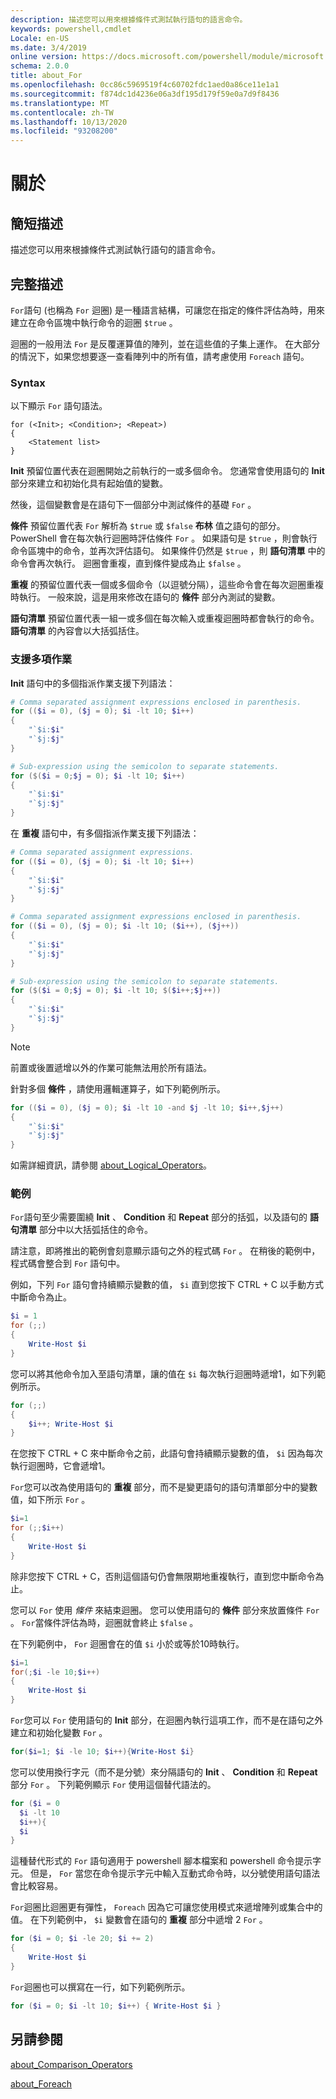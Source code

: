 ```yaml
---
description: 描述您可以用來根據條件式測試執行語句的語言命令。
keywords: powershell,cmdlet
Locale: en-US
ms.date: 3/4/2019
online version: https://docs.microsoft.com/powershell/module/microsoft.powershell.core/about/about_for?view=powershell-7&WT.mc_id=ps-gethelp
schema: 2.0.0
title: about_For
ms.openlocfilehash: 0cc86c5969519f4c60702fdc1aed0a86ce11e1a1
ms.sourcegitcommit: f874dc1d4236e06a3df195d179f59e0a7d9f8436
ms.translationtype: MT
ms.contentlocale: zh-TW
ms.lasthandoff: 10/13/2020
ms.locfileid: "93208200"
---
```

# <a name="about-for"></a>關於

## <a name="short-description"></a>簡短描述
描述您可以用來根據條件式測試執行語句的語言命令。

## <a name="long-description"></a>完整描述

`For`語句 (也稱為 `For` 迴圈) 是一種語言結構，可讓您在指定的條件評估為時，用來建立在命令區塊中執行命令的迴圈 `$true` 。

迴圈的一般用法 `For` 是反覆運算值的陣列，並在這些值的子集上運作。 在大部分的情況下，如果您想要逐一查看陣列中的所有值，請考慮使用 `Foreach` 語句。

### <a name="syntax"></a>Syntax

以下顯示 `For` 語句語法。

```
for (<Init>; <Condition>; <Repeat>)
{
    <Statement list>
}
```

**Init** 預留位置代表在迴圈開始之前執行的一或多個命令。 您通常會使用語句的 **Init** 部分來建立和初始化具有起始值的變數。

然後，這個變數會是在語句下一個部分中測試條件的基礎 `For` 。

**條件** 預留位置代表 `For` 解析為 `$true` 或 `$false` **布林** 值之語句的部分。 PowerShell 會在每次執行迴圈時評估條件 `For` 。 如果語句是 `$true` ，則會執行命令區塊中的命令，並再次評估語句。 如果條件仍然是 `$true` ，則 **語句清單** 中的命令會再次執行。 迴圈會重複，直到條件變成為止 `$false` 。

**重複** 的預留位置代表一個或多個命令（以逗號分隔），這些命令會在每次迴圈重複時執行。 一般來說，這是用來修改在語句的 **條件** 部分內測試的變數。

**語句清單** 預留位置代表一組一或多個在每次輸入或重複迴圈時都會執行的命令。 **語句清單** 的內容會以大括弧括住。

### <a name="support-for-multiple-operations"></a>支援多項作業

**Init** 語句中的多個指派作業支援下列語法：

```powershell
# Comma separated assignment expressions enclosed in parenthesis.
for (($i = 0), ($j = 0); $i -lt 10; $i++)
{
    "`$i:$i"
    "`$j:$j"
}

# Sub-expression using the semicolon to separate statements.
for ($($i = 0;$j = 0); $i -lt 10; $i++)
{
    "`$i:$i"
    "`$j:$j"
}
```

在 **重複** 語句中，有多個指派作業支援下列語法：

```powershell
# Comma separated assignment expressions.
for (($i = 0), ($j = 0); $i -lt 10; $i++)
{
    "`$i:$i"
    "`$j:$j"
}

# Comma separated assignment expressions enclosed in parenthesis.
for (($i = 0), ($j = 0); $i -lt 10; ($i++), ($j++))
{
    "`$i:$i"
    "`$j:$j"
}

# Sub-expression using the semicolon to separate statements.
for ($($i = 0;$j = 0); $i -lt 10; $($i++;$j++))
{
    "`$i:$i"
    "`$j:$j"
}
```

> [!NOTE]
> 前置或後置遞增以外的作業可能無法用於所有語法。

針對多個 **條件** ，請使用邏輯運算子，如下列範例所示。

```powershell
for (($i = 0), ($j = 0); $i -lt 10 -and $j -lt 10; $i++,$j++)
{
    "`$i:$i"
    "`$j:$j"
}
```

如需詳細資訊，請參閱 [about_Logical_Operators](about_Logical_Operators.md)。

### <a name="examples"></a>範例

`For`語句至少需要圍繞 **Init** 、 **Condition** 和 **Repeat** 部分的括弧，以及語句的 **語句清單** 部分中以大括弧括住的命令。

請注意，即將推出的範例會刻意顯示語句之外的程式碼 `For` 。 在稍後的範例中，程式碼會整合到 `For` 語句中。

例如，下列 `For` 語句會持續顯示變數的值， `$i` 直到您按下 CTRL + C 以手動方式中斷命令為止。

```powershell
$i = 1
for (;;)
{
    Write-Host $i
}
```

您可以將其他命令加入至語句清單，讓的值在 `$i` 每次執行迴圈時遞增1，如下列範例所示。

```powershell
for (;;)
{
    $i++; Write-Host $i
}
```

在您按下 CTRL + C 來中斷命令之前，此語句會持續顯示變數的值， `$i` 因為每次執行迴圈時，它會遞增1。

`For`您可以改為使用語句的 **重複** 部分，而不是變更語句的語句清單部分中的變數值，如下所示 `For` 。

```powershell
$i=1
for (;;$i++)
{
    Write-Host $i
}
```

除非您按下 CTRL + C，否則這個語句仍會無限期地重複執行，直到您中斷命令為止。

您可以 `For` 使用 *條件* 來結束迴圈。 您可以使用語句的 **條件** 部分來放置條件 `For` 。 `For`當條件評估為時，迴圈就會終止 `$false` 。

在下列範例中， `For` 迴圈會在的值 `$i` 小於或等於10時執行。

```powershell
$i=1
for(;$i -le 10;$i++)
{
    Write-Host $i
}
```

`For`您可以 `For` 使用語句的 **Init** 部分，在迴圈內執行這項工作，而不是在語句之外建立和初始化變數 `For` 。

```powershell
for($i=1; $i -le 10; $i++){Write-Host $i}
```

您可以使用換行字元（而不是分號）來分隔語句的 **Init** 、 **Condition** 和 **Repeat** 部分 `For` 。 下列範例顯示 `For` 使用這個替代語法的。

```powershell
for ($i = 0
  $i -lt 10
  $i++){
  $i
}
```

這種替代形式的 `For` 語句適用于 powershell 腳本檔案和 powershell 命令提示字元。 但是， `For` 當您在命令提示字元中輸入互動式命令時，以分號使用語句語法會比較容易。

`For`迴圈比迴圈更有彈性， `Foreach` 因為它可讓您使用模式來遞增陣列或集合中的值。 在下列範例中， `$i` 變數會在語句的 **重複** 部分中遞增 2 `For` 。

```powershell
for ($i = 0; $i -le 20; $i += 2)
{
    Write-Host $i
}
```

`For`迴圈也可以撰寫在一行，如下列範例所示。

```powershell
for ($i = 0; $i -lt 10; $i++) { Write-Host $i }
```

## <a name="see-also"></a>另請參閱

[about_Comparison_Operators](about_Comparison_Operators.md)

[about_Foreach](about_Foreach.md)
